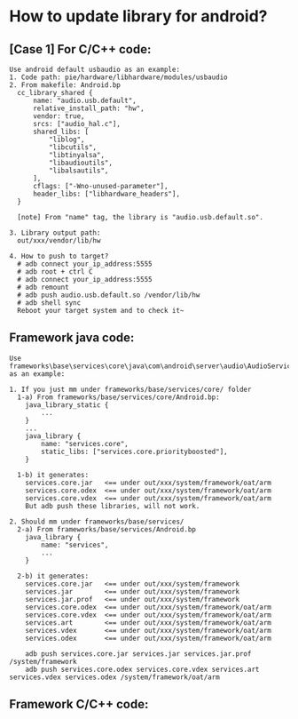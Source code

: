 # How to update library for android?

## [Case 1] For C/C++ code:
    Use android default usbaudio as an example:
    1. Code path: pie/hardware/libhardware/modules/usbaudio    
    2. From makefile: Android.bp
      cc_library_shared {
          name: "audio.usb.default",
          relative_install_path: "hw",
          vendor: true,
          srcs: ["audio_hal.c"],
          shared_libs: [
              "liblog",
              "libcutils",
              "libtinyalsa",
              "libaudioutils",
              "libalsautils",
          ],
          cflags: ["-Wno-unused-parameter"],
          header_libs: ["libhardware_headers"],
      }
      
      [note] From "name" tag, the library is "audio.usb.default.so".
      
    3. Library output path: 
      out/xxx/vendor/lib/hw
      
    4. How to push to target?
      # adb connect your_ip_address:5555
      # adb root + ctrl C
      # adb connect your_ip_address:5555
      # adb remount
      # adb push audio.usb.default.so /vendor/lib/hw
      # adb shell sync
      Reboot your target system and to check it~
      
## Framework java code:
    Use frameworks\base\services\core\java\com\android\server\audio\AudioService.java as an example:
    
    1. If you just mm under frameworks/base/services/core/ folder
      1-a) From frameworks/base/services/core/Android.bp:
        java_library_static {
            ...
        }
        ...
        java_library {
            name: "services.core",
            static_libs: ["services.core.priorityboosted"],
        }
    
      1-b) it generates:
        services.core.jar   <== under out/xxx/system/framework/oat/arm
        services.core.odex  <== under out/xxx/system/framework/oat/arm
        services.core.vdex  <== under out/xxx/system/framework/oat/arm
        But adb push these libraries, will not work.
      
    2. Should mm under frameworks/base/services/
      2-a) From frameworks/base/services/Android.bp
        java_library {
            name: "services",
            ...
        }
        
      2-b) it generates:
        services.core.jar   <== under out/xxx/system/framework
        services.jar        <== under out/xxx/system/framework
        services.jar.prof   <== under out/xxx/system/framework
        services.core.odex  <== under out/xxx/system/framework/oat/arm
        services.core.vdex  <== under out/xxx/system/framework/oat/arm
        services.art        <== under out/xxx/system/framework/oat/arm
        services.vdex       <== under out/xxx/system/framework/oat/arm
        services.odex       <== under out/xxx/system/framework/oat/arm
        
        adb push services.core.jar services.jar services.jar.prof /system/framework
        adb push services.core.odex services.core.vdex services.art services.vdex services.odex /system/framework/oat/arm
## Framework C/C++ code:
